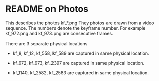 # README on Photos

This describes the photos kf_\*.png
They photos are drawn from a video sequence. The numbers denote the keyframe number. For example kf_972.png and kf_973.png are consecutive frames. 

There are 3 separate physical locations

- kf_8, kf_12, kf_558, kf_589 are captured in same physical location. 

- kf_972, kf_973, kf_2397 are captured in same physical location. 

- kf_1140, kf_2582, kf_2583 are captured in same physical location.
